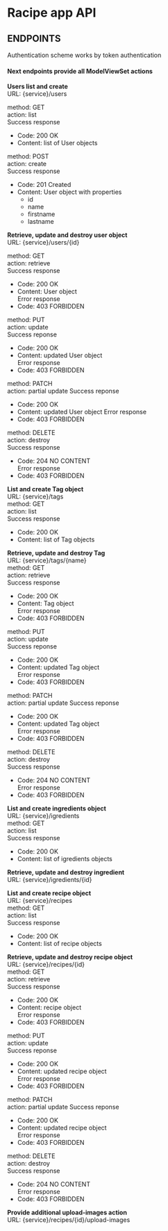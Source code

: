 # Racipe app API

## ENDPOINTS
   
Authentication scheme works by token authentication
  
#### Next endpoints provide all ModelViewSet actions  
**Users list and create**  
URL: {service}/users  
  
method: GET  
action: list  
Success response    
   - Code: 200 OK    
   - Content: list of User objects  
     
method: POST  
action: create  
Success response  
   - Code: 201 Created    
   - Content: User object with properties    
      - id    
      - name    
      - firstname    
      - lastname  
  
**Retrieve, update and destroy user object**  
URL: {service}/users/{id}  
  
method: GET    
action: retrieve  
Success response  
   - Code: 200 OK  
   - Content: User object  
Error response  
   - Code: 403 FORBIDDEN
  
method: PUT  
action: update  
Success reponse  
   - Code: 200 OK  
   - Content: updated User object  
Error response  
   - Code: 403 FORBIDDEN
           
method: PATCH  
action: partial update
Success reponse  
   - Code: 200 OK  
   - Content: updated User object 
Error response  
   - Code: 403 FORBIDDEN
          
method: DELETE  
action: destroy  
Success response  
   - Code: 204 NO CONTENT  
Error response  
   - Code: 403 FORBIDDEN
   
**List and create Tag object**  
URL: {service}/tags  
method: GET  
action: list  
Success response    
   - Code: 200 OK    
   - Content: list of Tag objects  
  
**Retrieve, update and destroy Tag**  
URL: {service}/tags/{name}  
method: GET    
action: retrieve  
Success response  
   - Code: 200 OK  
   - Content: Tag object    
Error response    
   - Code: 403 FORBIDDEN
  
method: PUT  
action: update  
Success reponse  
   - Code: 200 OK  
   - Content: updated Tag object      
Error response  
   - Code: 403 FORBIDDEN
           
method: PATCH  
action: partial update
Success reponse  
   - Code: 200 OK  
   - Content: updated Tag object   
Error response  
   - Code: 403 FORBIDDEN
          
method: DELETE  
action: destroy  
Success response  
   - Code: 204 NO CONTENT    
Error response  
   - Code: 403 FORBIDDEN
  
**List and create ingredients object**  
URL: {service}/igredients  
method: GET  
action: list  
Success response    
   - Code: 200 OK    
   - Content: list of igredients objects  
  
**Retrieve, update and destroy ingredient**  
URL: {service}/igredients/{id} 
    
**List and create recipe object**  
URL: {service}/recipes  
method: GET  
action: list  
Success response    
   - Code: 200 OK    
   - Content: list of recipe objects  
   
**Retrieve, update and destroy recipe object**  
URL: {service}/recipes/{id}  
method: GET    
action: retrieve  
Success response  
   - Code: 200 OK  
   - Content: recipe object    
Error response  
   - Code: 403 FORBIDDEN
  
method: PUT  
action: update  
Success reponse  
   - Code: 200 OK  
   - Content: updated recipe object    
Error response    
   - Code: 403 FORBIDDEN
           
method: PATCH  
action: partial update
Success reponse  
   - Code: 200 OK  
   - Content: updated recipe object   
Error response    
   - Code: 403 FORBIDDEN
          
method: DELETE  
action: destroy  
Success response  
   - Code: 204 NO CONTENT    
Error response    
   - Code: 403 FORBIDDEN
    
**Provide additional upload-images action**  
URL: {service}/recipes/{id}/upload-images  
